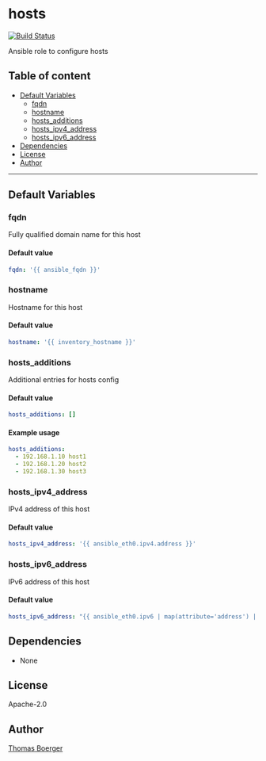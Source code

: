 # hosts

[![Build Status](https://cloud.drone.io/api/badges/rolehippie/hosts/status.svg)](https://cloud.drone.io/rolehippie/hosts)

Ansible role to configure hosts

## Table of content

* [Default Variables](#default-variables)
  * [fqdn](#fqdn)
  * [hostname](#hostname)
  * [hosts_additions](#hosts_additions)
  * [hosts_ipv4_address](#hosts_ipv4_address)
  * [hosts_ipv6_address](#hosts_ipv6_address)
* [Dependencies](#dependencies)
* [License](#license)
* [Author](#author)

---

## Default Variables

### fqdn

Fully qualified domain name for this host

#### Default value

```YAML
fqdn: '{{ ansible_fqdn }}'
```

### hostname

Hostname for this host

#### Default value

```YAML
hostname: '{{ inventory_hostname }}'
```

### hosts_additions

Additional entries for hosts config

#### Default value

```YAML
hosts_additions: []
```

#### Example usage

```YAML
hosts_additions:
  - 192.168.1.10 host1
  - 192.168.1.20 host2
  - 192.168.1.30 host3
```

### hosts_ipv4_address

IPv4 address of this host

#### Default value

```YAML
hosts_ipv4_address: '{{ ansible_eth0.ipv4.address }}'
```

### hosts_ipv6_address

IPv6 address of this host

#### Default value

```YAML
hosts_ipv6_address: "{{ ansible_eth0.ipv6 | map(attribute='address') | first }}"
```

## Dependencies

- None

## License

Apache-2.0

## Author

[Thomas Boerger](https://github.com/tboerger)
